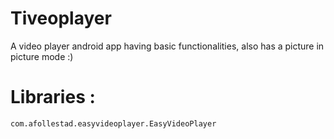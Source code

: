 # Tiveoplayer
A video player android app having basic functionalities, also has a picture in picture mode :) 


# Libraries : 
 `com.afollestad.easyvideoplayer.EasyVideoPlayer` 
 
